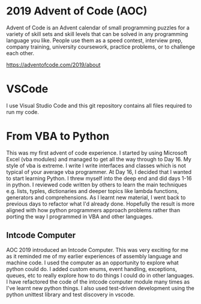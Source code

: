 # 2019 Advent of Code (AOC)
Advent of Code is an Advent calendar of small programming puzzles for a variety of skill sets and skill levels that can be solved in any programming language you like. People use them as a speed contest, interview prep, company training, university coursework, practice problems, or to challenge each other.

https://adventofcode.com/2019/about

# VSCode
I use Visual Studio Code and this git repository contains all files required to run my code. 

# From VBA to Python
This was my first advent of code experience. I started by using Microsoft Excel (vba modules) and managed to get all the way through to Day 16. My style of vba is extreme. I write I write interfaces and classes which is not typical of your average vba programmer. At Day 16, I decided that I wanted to start learning Python. I threw myself into the deep end and did days 1-16 in python. I reviewed code written by others to learn the main techniques e.g. lists, typles, dictionaries and deeper topics like lambda functions, generators and comprehensions. As I learnt new material, I went back to previous days to refactor what I'd already done. Hopefully the result is more aligned with how python programmers approach problems rather than porting the way I programmed in VBA and other languages.

## Intcode Computer
AOC 2019 introduced an Intcode Computer. This was very exciting for me as it reminded me of my earlier experiences of assembly language and machine code. I used the computer as an opportunity to explore what python could do. I added custom enums, event handling, exceptions, queues, etc to really explore how to do things I could do in other languages. I have refactored the code of the intcode computer module many times as I've learnt new python things. I also used test-driven development using the python unittest library and test discovery in vscode.
